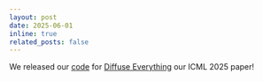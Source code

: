 ```yaml
---
layout: post
date: 2025-06-01
inline: true
related_posts: false
---
```


We released our [code](https://github.com/KevinRojas1499/Diffuse-Everything) for [Diffuse Everything](https://www.arxiv.org/abs/2506.07903) our ICML 2025 paper!
